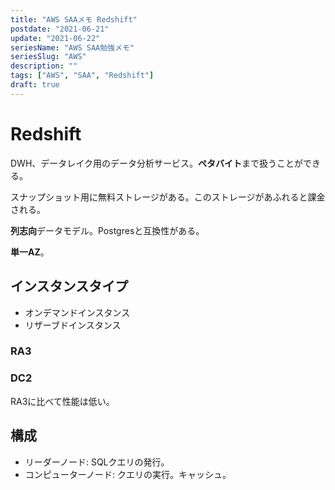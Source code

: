 ```yaml
---
title: "AWS SAAメモ Redshift"
postdate: "2021-06-21"
update: "2021-06-22"
seriesName: "AWS SAA勉強メモ"
seriesSlug: "AWS"
description: ""
tags: ["AWS", "SAA", "Redshift"]
draft: true
---
```


# Redshift

DWH、データレイク用のデータ分析サービス。**ペタバイト**まで扱うことができる。

スナップショット用に無料ストレージがある。このストレージがあふれると課金される。

**列志向**データモデル。Postgresと互換性がある。

**単一AZ**。

## インスタンスタイプ

- オンデマンドインスタンス
- リザーブドインスタンス

### RA3

### DC2

RA3に比べて性能は低い。

## 構成

- リーダーノード: SQLクエリの発行。
- コンピューターノード: クエリの実行。キャッシュ。
